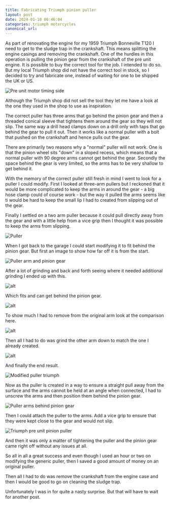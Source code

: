 ```yaml
---
title: Fabricating Triumph pinion puller
layout: post
date: 2024-01-10 06:46:04
categories: triumph motorcycles
canonical_url:
---
```


As part of renovating the engine for my 1959 Triumph Bonneville T120 I need to get to the sludge trap in the crankshaft. This means splitting the engine casings and removing the crankshaft. One of the hurdles in this operation is pulling the pinion gear from the crankshaft of the pre unit engine. It is possible to buy the correct tool for the job. I intended to do so. But my local Triumph shop did not have the correct tool in stock, so I decided to try and fabricate one, instead of waiting for one to be shipped the UK or US.

![Pre unit motor timing side](/images/pinion-puller/DSCF0223_Fujifilm%20X-T2,%20Fujifilm%20simulations,%20Fujinon,%20Motorcycle,%20Portra%20160,%20Triumph%20T120,%20XF%2023mm%201.4%20R.jpg)

Although the Triumph shop did not sell the tool they let me have a look at the one they used in the shop to use as inspiration. 

The correct puller has three arms that go behind the pinion gear and then a threaded conical sleeve that tightens them around the gear so they will not slip. The same way a drill head clamps down on a drill only with taps that go behind the gear to pull it out. Then it works like a normal puller with a bolt that pushed on the crankshaft and hence pulls out the gear.

There are primarily two reasons why a "normal" puller will not work. One is that the pinion wheel sits "down" in a sloped recess, which means that a normal puller with 90 degree arms cannot get behind the gear. Secondly the space behind the gear is very limited, so the arms has to be very shallow to get behind it. 

With the memory of the correct puller still fresh in mind I went to look for a puller I could modify. First I looked at three-arm pullers but I reckoned that it would be more complicated to keep the arms in around the gear - a big hose clamp could of course work - but the way it pulled the arms seems like ti would be hard to keep the small lip I had to created from slipping out of the gear.

Finally I settled on a two arm puller because it could pull directly away from the gear and with a little help from a vice grip then I thought it was possible to keep the arms from slipping.

![Puller](/images/pinion-puller/DSCF0262_Fujifilm%20X-T2,%20Fujinon,%20Motorcycle,%20Triumph%20T120,%20XF%2023mm%201.4%20R.jpg)

When I got back to the garage I could start modifying it to fit behind the pinion gear. But first an image to show how far off it is from the start.

![Puller arm and pinion gear](/images/pinion-puller/DSCF0263_Fujifilm%20X-T2,%20Fujinon,%20Motorcycle,%20Triumph%20T120,%20XF%2023mm%201.4%20R.jpg)

After a lot of grinding and back and forth seeing where it needed additional grinding I ended up with this.

![alt](/images/pinion-puller/DSCF0265_Fujifilm%20X-T2,%20Fujinon,%20Motorcycle,%20Triumph%20T120,%20XF%2023mm%201.4%20R.jpg)

Which fits and can get behind the pinion gear.

![alt](/images/pinion-puller/DSCF0264_Fujifilm%20X-T2,%20Fujinon,%20Motorcycle,%20Triumph%20T120,%20XF%2023mm%201.4%20R.jpg)

To show much I had to remove from the original arm look at the comparison here.

![alt](/images/pinion-puller/DSCF0266_Fujifilm%20X-T2,%20Fujinon,%20Motorcycle,%20Triumph%20T120,%20XF%2023mm%201.4%20R.jpg)

Then all I had to do was grind the other arm down to match the one I already created.

![alt](/images/pinion-puller/DSCF0270_Fujifilm%20X-T2,%20Fujinon,%20Motorcycle,%20Triumph%20T120,%20XF%2023mm%201.4%20R.jpg)

And finally the end result.

![Modified puller triumph](/images/pinion-puller/DSCF0271_Fujifilm%20X-T2,%20Fujinon,%20Motorcycle,%20Triumph%20T120,%20XF%2023mm%201.4%20R.jpg)

Now as the puller is created in a way to ensure a straight pull away from the surface and the arms cannot be held at an angle when connected, I had to unscrew the arms and then position them behind the pinion gear.

![Puller arms behind pinion gear](/images/pinion-puller/DSCF0272_Fujifilm%20X-T2,%20Fujinon,%20Motorcycle,%20Triumph%20T120,%20XF%2023mm%201.4%20R.jpg)

Then I could attach the puller to the arms. Add a vice grip to ensure that they were kept close to the gear and would not slip.

![Triumph pre unit pinion puller](/images/pinion-puller/DSCF0273_Fujifilm%20X-T2,%20Fujinon,%20Motorcycle,%20Triumph%20T120,%20XF%2023mm%201.4%20R.jpg)

And then it was only a matter of tightening the puller and the pinion gear came right off without any issues at all. 

So all in all a great success and even though I used an hour or two on modifying the generic puller, then I saved a good amount of money on an original puller.

Then all I had to do was remove the crankshaft from the engine case and then I would be good to go on cleaning the sludge trap. 

Unfortunately I was in for quite a nasty surprise. But that will have to wait for another post.